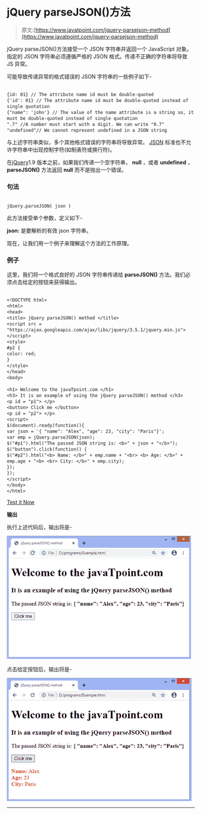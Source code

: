 # jQuery parseJSON()方法

> 原文:[https://www.javatpoint.com/jquery-parsejson-method](https://www.javatpoint.com/jquery-parsejson-method)

jQuery parseJSON()方法接受一个 JSON 字符串并返回一个 JavaScript 对象。指定的 JSON 字符串必须遵循严格的 JSON 格式。传递不正确的字符串将导致 JS 异常。

可能导致传递异常的格式错误的 JSON 字符串的一些例子如下-

```

{id: 01} // The attribute name id must be double-quoted
{'id': 01} // The attribute name id must be double-quoted instead of single quotation
{"name": 'john'} // The value of the name attribute is a string so, it must be double-quoted instead of single quotation
".7" //A number must start with a digit. We can write "0.7"
"undefined"// We cannot represent undefined in a JSON string

```

与上述字符串类似，多个其他格式错误的字符串将导致异常。 [JSON](https://www.javatpoint.com/json-tutorial) 标准也不允许字符串中出现控制字符(如制表符或换行符)。

在[jQuery](https://www.javatpoint.com/jquery-tutorial)1.9 版本之前，如果我们传递一个空字符串， **null** ，或者 **undefined** ， **parseJSON()** 方法返回 **null** 而不是抛出一个错误。

### 句法

```

jQuery.parseJSON( json )

```

此方法接受单个参数，定义如下-

**json:** 是要解析的有效 json 字符串。

现在，让我们用一个例子来理解这个方法的工作原理。

### 例子

这里，我们将一个格式良好的 JSON 字符串传递给 **parseJSON()** 方法。我们必须点击给定的按钮来获得输出。

```

<!DOCTYPE html>
<html>
<head>
<title> jQuery parseJSON() method </title>
<script src = "https://ajax.googleapis.com/ajax/libs/jquery/3.5.1/jquery.min.js"> </script>
<style>
#p2 {
color: red;
}
</style>
</head>
<body>

<h1> Welcome to the javaTpoint.com </h1>
<h3> It is an example of using the jQuery parseJSON() method </h3>
<p id = "p1"> </p>
<button> Click me </button>
<p id = "p2"> </p>
<script>
$(document).ready(function(){
var json = '{ "name": "Alex", "age": 23, "city": "Paris"}';
var emp = jQuery.parseJSON(json);
$("#p1").html("The passed JSON string is: <b>" + json + "</b>");
$("button").click(function() {
$("#p2").html("<b> Name: </b>" + emp.name + "<br> <b> Age: </b>" + emp.age + "<b> <br> City: </b>" + emp.city);
});
});
</script>
</body>
</html>

```

[Test it Now](https://www.javatpoint.com/oprweb/test.jsp?filename=jquery-parsejson-method1)

**输出**

执行上述代码后，输出将是-

![jQuery parseJSON() method](img/a53af1608eff4cf28486bf41e6355540.png)

点击给定按钮后，输出将是-

![jQuery parseJSON() method](img/d93a4a404e0d68ea58a26df905cc06bb.png)

* * *